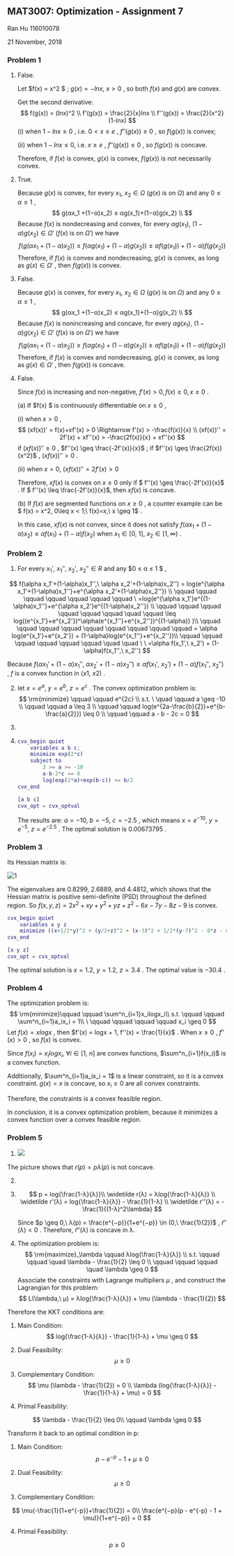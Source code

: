 ##  MAT3007: Optimization - Assignment 7

Ran Hu  116010078 

21 November, 2018

### Problem 1

1. False.

   Let $f(x) = x^2 $ ; $g(x) = -lnx,\ x > 0$ , so both $f(x)$ and $g(x)$ are convex.

   Get the second derivative: 
   $$
   f(g(x)) = (lnx)^2 \\
   f'(g(x)) = \frac{2}{x}lnx \\
   f''(g(x)) = \frac{2}{x^2}(1-lnx)
   $$
   (i) when $1-lnx \geq 0$ , i.e. $0 < x \leq e$ , $f''(g(x)) \geq 0$ , so $f(g(x))$ is convex;

   (ii) when $1-lnx \leq 0$, i.e. $x\geq e$ , $f''(g(x)) \leq 0$ , so $f(g(x))$ is concave. 

   Therefore, if $f(x)$ is convex, $g(x)$ is convex, $f(g(x))$ is not necessarily convex. 

2. True.

   Because $g(x)$ is convex, for every $x_1,\ x_2\in Ω$ ($g(x)$ is on $Ω$) and any $0 \leq \alpha \leq 1$ ,
   $$
   g(αx_1 +(1−α)x_2) ≤ αg(x_1)+(1−α)g(x_2) \\
   $$
   Because $f(x)$ is nondecreasing and convex, for every $αg(x_1),\ (1−α)g(x_2) \in Ω'$ ($f(x)$ is on $Ω'$) we have
   $$
   f(g(αx_1 +(1−α)x_2)) ≤ f(αg(x_1)+(1−α)g(x_2)) \leq \alpha f(g(x_1)) + (1-\alpha)f(g(x_2))
   $$
   Therefore, if $f(x)$ is convex and nondecreasing, $g(x)$ is convex, as long as $g(x) \in \Omega'$ , then $f(g(x))$ is convex.​      

3. False.

   Because $g(x)$ is convex, for every $x_1,\ x_2\in Ω$ ($g(x)$ is on $Ω$) and any $0 \leq \alpha \leq 1$ ,
   $$
   g(αx_1 +(1−α)x_2) ≤ αg(x_1)+(1−α)g(x_2) \\
   $$
   Because $f(x)$ is nonincreasing and concave, for every $αg(x_1),\ (1−α)g(x_2) \in Ω'$ ($f(x)$ is on $Ω'$) we have
   $$
   f(g(αx_1 +(1−α)x_2)) \geq f(αg(x_1)+(1−α)g(x_2)) \geq \alpha f(g(x_1)) + (1-\alpha)f(g(x_2))
   $$
   Therefore, if $f(x)$ is convex and nondecreasing, $g(x)$ is convex, as long as $g(x) \in \Omega'$ , then $f(g(x))$ is concave.  

4. False.

   Since $f(x)$ is increasing and non-negative, $f'(x) > 0, f(x) \geq 0, x \geq 0$ .

   (a) If $f(x) $ is continuously differentiable on $x \geq 0$ ,

   (i) when $x > 0$ ,
   $$
   (xf(x))' = f(x)+xf'(x) > 0 \Rightarrow f'(x) > -\frac{f(x)}{x} \\
   (xf(x))'' = 2f'(x) + xf''(x) > -\frac{2f(x)}{x} + xf''(x)
   $$
   if $(xf(x))'' \geq 0$ , $f''(x) \geq \frac{-2f'(x)}{x}$ ; if $f''(x) \geq \frac{2f(x)}{x^2}$ , $(xf(x))'' > 0$ . 

   (ii) when $x = 0,\ (xf(x))'' = 2f'(x) > 0$ 

   Therefore, $xf(x)$ is convex on $x \geq 0$ only if $ f''(x) \geq \frac{-2f'(x)}{x}$ . If $ f''(x) \leq \frac{-2f'(x)}{x}$, then $xf(x)$ is concave.  

   (b) If $f(x)$ are segmented functions on $x \geq 0$ , a counter example can be $ f(x) = x^2, 0\leq x < 1;\ f(x)=x,\ x \geq 1$ . 

   In this case, $xf(x)$ is not convex, since it does not satisfy $f(αx_1 +(1−α)x_2)≤αf(x_1)+(1−α)f(x_2)$ when $x_1 \in [0,\ 1],\ x_2 \in [1, \infty)$ .  



### Problem 2

1. For every $x_1',\ x_1'',\ x_2',\ x_2'' \in R$ and any $0 ≤ α ≤ 1 $ , 

$$
f(\alpha x_1'+(1-\alpha)x_1'',\ \alpha x_2'+(1-\alpha)x_2'') 
= log(e^{\alpha x_1'+(1-\alpha)x_1''}+e^{\alpha x_2'+(1-\alpha)x_2''}) \\
\qquad \qquad \qquad \qquad \qquad \qquad \qquad \
=log(e^{\alpha x_1'}e^{(1-\alpha)x_1''}+e^{\alpha x_2'}e^{(1-\alpha)x_2''}) \\
\qquad \qquad \qquad \qquad \qquad \qquad \quad \qquad 
\leq log((e^{x_1'}+e^{x_2'})^\alpha(e^{x_1''}+e^{x_2''})^{(1-\alpha)} )\\
\qquad \qquad \qquad \qquad \qquad \qquad \qquad \qquad \qquad 
= \alpha log(e^{x_1'}+e^{x_2'}) + (1-\alpha)log(e^{x_1''}+e^{x_2''})\\
\qquad \qquad \qquad \qquad \qquad \qquad  \quad \quad \ \
=\alpha f(x_1',\ x_2') + (1-\alpha)f(x_1'',\ x_2'')
$$

Because $f(\alpha x_1'+(1-\alpha)x_1'',\ \alpha x_2'+(1-\alpha)x_2'')  \leq \alpha f(x_1',\ x_2') + (1-\alpha)f(x_1'',\ x_2'')$ , $f$ is a convex function in $(x1,\ x2)$ .

2. let $x = e^a,\ y = e^b,\ z = e^c$ . The convex optimization problem is:
   $$
   \rm{minimize} \qquad \qquad e^{2c} \\
   s.t.  
   \ \quad \qquad  a \geq -10 \\
   \qquad \qquad a \leq 3 \\
    \qquad \qquad log(e^{2a-\frac{b}{2}}+e^{b-\frac{a}{2}}) \leq 0 \\
   \qquad \qquad a - b - 2c = 0
   $$



3. 

3. ```matlab
   cvx_begin quiet
       variables a b c;
       minimize exp(2*c)
       subject to
           3 >= a >= -10
           a-b-2*c == 0
           log(exp(2*a)+exp(b-c)) <= b/2
   cvx_end
   
   [a b c]
   cvx_opt = cvx_optval
   ```

   The results are: $a = -10,\ b = -5,\ c = -2.5$ , which means $x = e^{-10},\ y = e^{-5},\ z=e^{-2.5}$ . The optimal solution is 0.00673795 .   



### Problem 3

Its Hessian matrix is:

![1](/Users/rose/Desktop/A7/1.jpeg)

The eigenvalues are 0.8299, 2.6889, and 4.4812, which shows that the Hessian matrix is positive semi-definite (PSD) throughout the defined region. So $f(x,y,z)=2x^2 +xy+y^2 +yz+z^2 −6x−7y−8z−9$ is convex.  

```matlab
cvx_begin quiet
    variables x y z
    minimize ((x+1/2*y)^2 + (y/2+z)^2 + (x-3)^2 + 1/2*(y-7)^2 - 8*z - 85/2)
cvx_end

[x y z]
cvx_opt = cvx_optval
```

The optimal solution is $x =  1.2,\ y = 1.2,\ z = 3.4$ . The optimal value is $-30.4 ​$ . 



### Problem 4

The optimization problem is:
$$
\rm{minimize}\qquad \qquad \sum^n_{i=1}x_ilogx_i\\
s.t. \qquad \qquad \sum^n_{i=1}a_ix_i = 1\\
\ \qquad \qquad \qquad \qquad x_i \geq 0
$$
Let $f(x) = xlogx$ , then $f'(x) = logx + 1, f''(x) = \frac{1}{x}$ . When $x \geq 0$ , $f''(x) > 0$ , so $f(x)$ is convex. 

Since $f(x_i) = x_ilogx_i,\ \forall i \in [1,\ n]$ are convex functions, $\sum^n_{i=1}f(x_i)$ is a convex function. 

Additionally, $\sum^n_{i=1}a_ix_i = 1$ is a linear constraint, so it is a convex constraint. $g(x)=x$ is concave, so $x_i \geq 0$ are all convex constraints. 

Therefore,  the constraints is a convex feasible region. 

In conclusion, it is a convex optimization problem, because it minimizes a convex function over a convex feasible region.



### Problem 5

1. ![](/Users/rose/Desktop/A7/3.jpeg)

The picture shows that $r(p) = pλ(p)$ is not concave.

2. 

2. $$
   p = log{\frac{1-λ}{λ}}\\
   \widetilde r(λ) = λlog{\frac{1-λ}{λ}} \\
   \widetilde r'(λ) = log{\frac{1-λ}{λ}} - \frac{1}{1-λ} \\
   \widetilde r''(λ) = -\frac{1}{(1-λ)^2\lambda}
   $$

   Since $p \geq 0,\ λ(p) = \frac{e^{−p}}{1+e^{−p}} \in (0,\ \frac{1}{2})$ , $\widetilde r''(λ)  < 0$ . Therefore, $\widetilde r''(λ)$  is concave in λ.

4. The optimization problem is:
   $$
   \rm{maximize}_\lambda \qquad λlog{\frac{1-λ}{λ}} \\
   s.t. \qquad \qquad \quad \lambda - \frac{1}{2} \leq 0 \\
   \qquad \qquad \qquad \quad \lambda \geq 0
   $$
   Associate the constraints with Lagrange multipliers $μ$ ,  and construct the Lagrangian for this problem: 
   $$
   L(\lambda,\ μ) = λlog{\frac{1-λ}{λ}} + \mu (\lambda - \frac{1}{2})
   $$



Therefore the KKT conditions are:

1. Main Condition:
   $$
   log{\frac{1-λ}{λ}} - \frac{1}{1-λ} + \mu \geq 0
   $$



2. Dual Feasibility:
   $$
   \mu \geq 0
   $$

3. Complementary Condition:
   $$
   \mu (\lambda - \frac{1}{2}) = 0 \\
   \lambda (log{\frac{1-λ}{λ}} - \frac{1}{1-λ} + \mu) = 0
   $$

4. Primal Feasibility:

$$
\lambda - \frac{1}{2} \leq 0\\
\qquad \lambda \geq 0
$$

Transform it back to an optimal condition in p:

1. Main Condition:
   $$
   p - e^{-p} - 1 + \mu \geq 0
   $$

2. Dual Feasibility:
   $$
   \mu \geq 0
   $$

3. Complementary Condition:

$$
\mu(-\frac{1}{1+e^{-p}}+\frac{1}{2}) = 0\\
\frac{e^{−p}(p - e^{-p} - 1 + \mu)}{1+e^{−p}} = 0
$$

4. Primal Feasibility: 

$$
p \geq 0
$$

